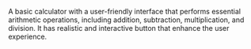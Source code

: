 A basic calculator with a user-friendly interface that performs essential arithmetic operations, including addition, subtraction, multiplication, and division. It has realistic and interactive button that enhance the user experience.